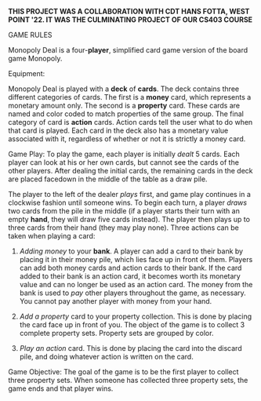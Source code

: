 **THIS PROJECT WAS A COLLABORATION WITH CDT HANS FOTTA, WEST POINT '22. IT WAS THE CULMINATING PROJECT OF OUR CS403 COURSE**

GAME RULES

Monopoly Deal is a four-**player**, simplified card game version of the board game Monopoly.

Equipment:

Monopoly Deal is played with a **deck** of **cards**. The deck contains three different categories of cards. The first is a **money** card,
which represents a monetary amount only. The second is a **property** card. These cards are named and color coded to match properties
of the same group. The final category of card is **action** cards. Action cards tell the user what to do when that card is played.
Each card in the deck also has a monetary value associated with it, regardless of whether or not it is strictly a money card.

Game Play:
To play the game, each player is initially _dealt_ 5 cards. Each player can look at his or her own cards, but cannot see the cards
of the other players. After dealing the initial cards, the remaining cards in the deck are placed facedown in the middle of the
table as a draw pile.

The player to the left of the dealer _plays_ first, and game play continues in a clockwise fashion until someone wins. To begin each
turn, a player _draws_ two cards from the pile in the middle (if a player starts their turn with an empty **hand**, they will draw five
cards instead). The player then plays up to three cards from their hand (they may play none). Three actions can be taken when
playing a card:

1. _Adding money_ to your **bank**. A player can add a card to their bank by placing it in their money pile, which lies face up in front
of them. Players can add both money cards and action cards to their bank. If the card added to their bank is an action card, it
becomes worth its monetary value and can no longer be used as an action card. The money from the bank is used to _pay_ other players
throughout the game, as necessary. You cannot pay another player with money from your hand.

2. _Add a property_ card to your property collection. This is done by placing the card face up in front of you. The object of the game
is to collect 3 complete property sets. Property sets are grouped by color.

3. _Play an action_ card. This is done by placing the card into the discard pile, and doing whatever action is written on the card.

Game Objective:
The goal of the game is to be the first player to collect three property sets. When someone has collected three property sets, the
game ends and that player wins.
